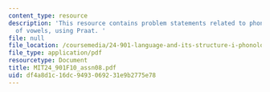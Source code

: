 ```yaml
---
content_type: resource
description: 'This resource contains problem statements related to phonetics I: acoustics
  of vowels, using Praat. '
file: null
file_location: /coursemedia/24-901-language-and-its-structure-i-phonology-fall-2010/df4a8d1c16dc9493069231e9b2775e78_MIT24_901F10_assn08.pdf
file_type: application/pdf
resourcetype: Document
title: MIT24_901F10_assn08.pdf
uid: df4a8d1c-16dc-9493-0692-31e9b2775e78
---
```

